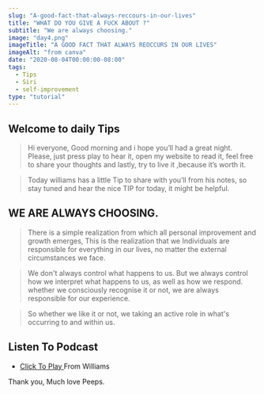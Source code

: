 ```yaml
---
slug: "A-good-fact-that-always-reccours-in-our-lives"
title: "WHAT DO YOU GIVE A FUCK ABOUT ?"
subtitle: "We are always choosing."
image: "day4.png"
imageTitle: "A GOOD FACT THAT ALWAYS REOCCURS IN OUR LIVES"
imageAlt: "from canva"
date: "2020-08-04T00:00:00-08:00"
tags:
  - Tips
  - Siri
  - self-improvement
type: "tutorial"
---
```



## Welcome to daily Tips 


>Hi everyone, Good morning and i hope you’ll had a great night.  Please, just press play to hear it, open my website to read it, feel free to share your thoughts and lastly, try to live it ,because it’s worth it.
 
>Today williams has a little Tip to share with you’ll from his notes, so stay tuned and hear the nice TIP for today, it might be helpful.

## WE ARE ALWAYS CHOOSING.

> There is a simple realization from which all personal improvement and growth emerges, This is the realization that we Individuals are responsible for everything in our lives, no matter the external circumstances we face.

> We don't always control what happens to us. But we always control how we interpret what happens to us, as well as how we respond. whether we consciously recognise it or not, we are always responsible for our experience.

> So whether we like it or not, we taking an active role in what's occurring to and within us.


## Listen To Podcast

- [ Click To Play ](https://anchor.fm/boobaeblog/episodes/WHAT-DO-YOU-GIVE-A-FUCK-ABOUT-ehlige) From Williams

Thank you, Much love Peeps.


